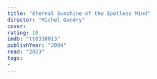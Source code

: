 ```yaml
---
title: "Eternal Sunshine of the Spotless Mind"
director: "Michel Gondry"
cover: 
rating: 10
imdb: "tt0338013"
publishYear: "2004"
read: "2023"
tags:
- 
---
```

